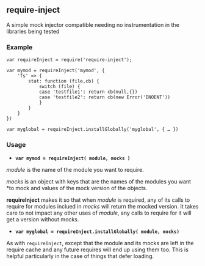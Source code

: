 require-inject
--------------

A simple mock injector compatible needing no instrumentation in the libraries being tested

### Example

    var requireInject = require('require-inject');

    var mymod = requireInject('mymod', {
        'fs' => {
            stat: function (file,cb) {
                switch (file) {
                case 'testfile1': return cb(null,{})
                case 'testfile2': return cb(new Error('ENOENT'))
                }
            }
        }
    })

    var myglobal = requireInject.installGlobally('myglobal', { … })
    
### Usage

* **`var mymod = requireInject( module, mocks )`**

*module* is the name of the module you want to require.

*mocks* is an object with keys that are the names of the modules you want
*to mock and values of the mock version of the objects.

**requireInject** makes it so that when *module* is required, any of its
calls to require for modules inclued in *mocks* will return the mocked
version.  It takes care to not impact any other uses of *module*, any
calls to require for it will get a version without mocks.

* **`var myglobal = requireInject.installGlobally( module, mocks)`**

As with `requireInject`, except that the module and its mocks are left in
the require cache and any future requires will end up using them too. This is
helpful particularly in the case of things that defer loading.
